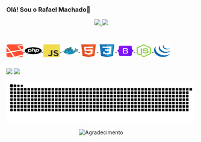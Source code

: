 ### Olá! Sou o Rafael Machado👋

<div align="center">
  <a href="https://github.com/RafaelDMachado2001">
  <img height="165em" src="https://github-readme-stats.vercel.app/api?username=RafaelDMachado2001&show_icons=true&theme=radical&include_all_commits=true&count_private=true"/>
  <img height="165em" src="https://github-readme-stats.vercel.app/api/top-langs/?username=RafaelDMachado2001&layout=compact&langs_count=10&theme=radical"/>
</div>
  
 ##
 
<div style="display: inline_block"><br>
  <img align="center" alt="Laravel" height="35" width="45" src="https://github.com/devicons/devicon/blob/master/icons/laravel/laravel-plain.svg">
  
  <img align="center" alt="PHP" height="35" width="45" src="https://github.com/devicons/devicon/blob/master/icons/php/php-plain.svg">
  
  <img align="center" alt="Javascript" height="35" width="45" src="https://github.com/devicons/devicon/blob/master/icons/javascript/javascript-original.svg">
  
  <img align="center" alt="Docker" height="35" width="45" src="https://github.com/devicons/devicon/blob/master/icons/docker/docker-original.svg">
  
  <img align="center" alt="HTML5" height="35" width="45" src="https://github.com/devicons/devicon/blob/master/icons/html5/html5-original.svg">
  
  <img align="center" alt="CSS" height="35" width="45"  src="https://github.com/devicons/devicon/blob/master/icons/css3/css3-original.svg">
  
  <img align="center" alt="Bootstrap" height="35" width="45" src="https://github.com/devicons/devicon/blob/master/icons/bootstrap/bootstrap-original.svg">
  
  <img align="center" alt="NodeJS" height="35" width="45" src="https://github.com/devicons/devicon/blob/master/icons/nodejs/nodejs-original.svg">
  
  <img align="center" alt="JQuery" height="35" width="45" src="https://github.com/devicons/devicon/blob/master/icons/jquery/jquery-original.svg">
</div>
  
 ##
  
 <div> 
  <a href="mailto:rafaeldmachado2001@gmail.com"><img src="https://img.shields.io/badge/-Gmail-%23333?style=for-the-badge&logo=gmail&logoColor=white" target="_blank"></a>
  <a href="https://www.linkedin.com/in/rafael-dorneles-machado-8478b3172/" target="_blank"><img src="https://img.shields.io/badge/-LinkedIn-%230077B5?style=for-the-badge&logo=linkedin&logoColor=white" target="_blank"></a> 
 
  ![Snake animation](https://github.com/RafaelDMachado2001/RafaelDMachado2001/blob/output/github-contribution-grid-snake.svg)
 
</div>
  
<div align="center">
  <img align="center" alt="Agradecimento" src="http://ForTheBadge.com/images/badges/built-with-love.svg"> 
</div>
